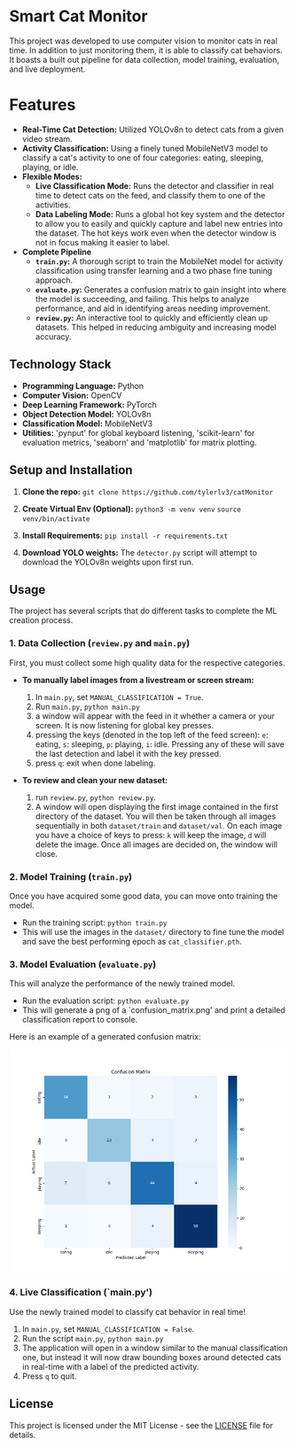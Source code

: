 # Smart Cat Monitor

This project was developed to use computer vision to monitor cats in real time. In addition to just monitoring them, it is able to classify cat behaviors. It boasts a built out pipeline for data collection, model training, evaluation, and live deployment.

# Features
- **Real-Time Cat Detection:** Utilized YOLOv8n to detect cats from a given video stream.
- **Activity Classification:** Using a finely tuned MobileNetV3 model to classify a cat's activity to one of four categories: eating, sleeping, playing, or idle.
- **Flexible Modes:**
    - **Live Classification Mode:** Runs the detector and classifier in real time to detect cats on the feed, and classify them to one of the activities.
    - **Data Labeling Mode:** Runs a global hot key system and the detector to allow you to easily and quickly capture and label new entries into the dataset. The hot keys work even when the detector window is not in focus making it easier to label.
- **Complete Pipeline**
    - **`train.py`:** A thorough script to train the MobileNet model for activity classification using transfer learning and a two phase fine tuning approach.
    - **`evaluate.py`:** Generates a confusion matrix to gain insight into where the model is succeeding, and failing. This helps to analyze performance, and aid in identifying areas needing improvement.
    - **`review.py`:** An interactive tool to quickly and efficiently clean up datasets. This helped in reducing ambiguity and increasing model accuracy.

## Technology Stack

- **Programming Language:** Python
- **Computer Vision:** OpenCV
- **Deep Learning Framework:** PyTorch
- **Object Detection Model:** YOLOv8n
- **Classification Model:** MobileNetV3
- **Utilities:** 'pynput' for global keyboard listening, 'scikit-learn' for evaluation metrics, 'seaborn' and 'matplotlib' for matrix plotting.

## Setup and Installation

1. **Clone the repo:**
    ```git clone https://github.com/tylerlv3/catMonitor```

2. **Create Virtual Env (Optional):**
    ```python3 -m venv venv```
    ```source venv/bin/activate```

3. **Install Requirements:**
    ```pip install -r requirements.txt```

4. **Download YOLO weights:**
    The `detector.py` script will attempt to download the YOLOv8n weights upon first run.

## Usage

The project has several scripts that do different tasks to complete the ML creation process.

### 1. Data Collection (`review.py` and `main.py`)

First, you must collect some high quality data for the respective categories.

-   **To manually label images from a livestream or screen stream:**
    1. In `main.py`, set `MANUAL_CLASSIFICATION = True`.
    2. Run `main.py`, ```python main.py```
    3. a window will appear with the feed in it whether a camera or your screen. It is now listening for global key presses.
    4. pressing the keys (denoted in the top left of the feed screen): `e`: eating, `s`: sleeping, `p`: playing, `i`: idle. Pressing any of these will save the last detection and label it with the key pressed.
    5. press `q`: exit when done labeling.

-   **To review and clean your new dataset:**
    1. run `review.py`, ```python review.py```.
    2. A window will open displaying the first image contained in the first directory of the dataset. You will then be taken through all images sequentially in both `dataset/train` and `dataset/val`. On each image you have a choice of keys to press: `k` will keep the image, `d` will delete the image. Once all images are decided on, the window will close.

### 2. Model Training (`train.py`)

Once you have acquired some good data, you can move onto training the model.

-   Run the training script:
    ```python train.py```
-   This will use the images in the `dataset/` directory to fine tune the model and save the best performing epoch as `cat_classifier.pth`.

### 3. Model Evaluation (`evaluate.py`)

This will analyze the performance of the newly trained model.

-   Run the evaluation script:
    ```python evaluate.py```
-   This will generate a png of a `confusion_matrix.png' and print a detailed classification report to console.

Here is an example of a generated confusion matrix:

![Confusion Matrix](assets/confusion_matrix.png)

### 4. Live Classification (`main.py')

Use the newly trained model to classify cat behavior in real time!

1. In `main.py`, set `MANUAL_CLASSIFICATION = False`.
2. Run the script `main.py`, ```python main.py```
3. The application will open in a window similar to the manual classification one, but instead it will now draw bounding boxes around detected cats in real-time with a label of the predicted activity.
4. Press `q` to quit.

## License

This project is licensed under the MIT License - see the [LICENSE](LICENSE) file for details.


